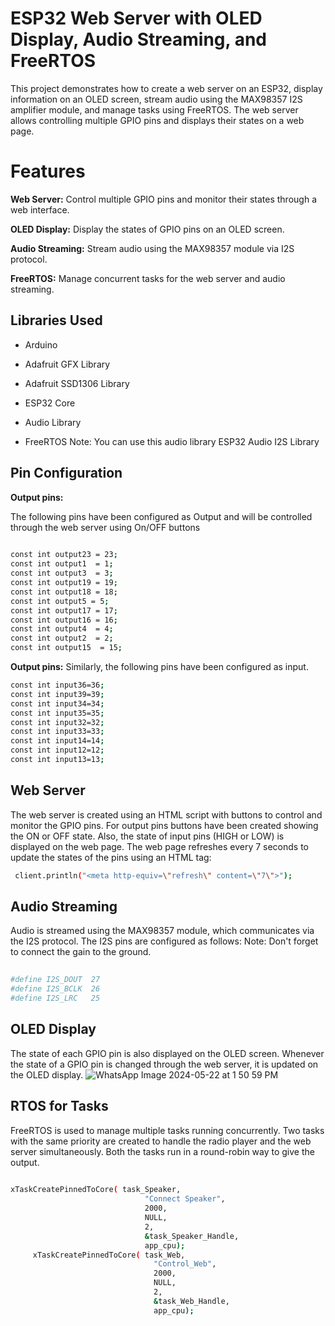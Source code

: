
# **ESP32 Web Server with OLED Display, Audio Streaming, and FreeRTOS**

This project demonstrates how to create a web server on an ESP32, display information on an OLED screen, stream audio using the MAX98357 I2S amplifier module, and manage tasks using FreeRTOS. The web server allows controlling multiple GPIO pins and displays their states on a web page.

# **Features**

**Web Server:** Control multiple GPIO pins and monitor their states through a web interface.

**OLED Display:** Display the states of GPIO pins on an OLED screen.

**Audio Streaming:** Stream audio using the MAX98357 module via I2S protocol.

**FreeRTOS:** Manage concurrent tasks for the web server and audio streaming.


## **Libraries Used**
- Arduino

- Adafruit GFX Library

- Adafruit SSD1306 Library

- ESP32 Core

- Audio Library

- FreeRTOS
Note: You can use this audio library ESP32 Audio I2S Library
## **Pin Configuration**

**Output pins:** 

The following pins have been configured as Output and will be controlled through the web server using On/OFF buttons

```bash
 
const int output23 = 23;
const int output1  = 1;
const int output3  = 3;
const int output19 = 19;
const int output18 = 18;
const int output5 = 5;
const int output17 = 17;
const int output16 = 16;
const int output4  = 4;
const int output2  = 2;
const int output15  = 15;
```

**Output pins:**
Similarly, the following pins have been configured as input.
```bash
const int input36=36;
const int input39=39;
const int input34=34;
const int input35=35;
const int input32=32;
const int input33=33;
const int input14=14;
const int input12=12;
const int input13=13;
```
## **Web Server**
The web server is created using an HTML script with buttons to control and monitor the GPIO pins. For output pins buttons have been created showing the ON or OFF state. Also, the state of input pins (HIGH or LOW) is displayed on the web page. The web page refreshes every 7 seconds to update the states of the pins using an HTML tag:

```bash
 client.println("<meta http-equiv=\"refresh\" content=\"7\">");

```
## **Audio Streaming**
Audio is streamed using the MAX98357 module, which communicates via the I2S protocol. The I2S pins are configured as follows:
Note: Don't forget to connect the gain to the ground.

```bash
 
#define I2S_DOUT  27
#define I2S_BCLK  26
#define I2S_LRC   25

```
## **OLED Display**
The state of each GPIO pin is also displayed on the OLED screen. Whenever the state of a GPIO pin is changed through the web server, it is updated on the OLED display.
![WhatsApp Image 2024-05-22 at 1 50 59 PM](https://github.com/muaaz-0/ESP32-Web-Server-with-OLED-Display-Audio-Streaming-and-FreeRTOS/assets/74170095/366988ee-75e8-43b2-877c-ce7ff92bc67e)

## **RTOS for Tasks** 
FreeRTOS is used to manage multiple tasks running concurrently. Two tasks with the same priority are created to handle the radio player and the web server simultaneously. Both the tasks run in a round-robin way to give the output.

```bash
 
xTaskCreatePinnedToCore( task_Speaker,
                              "Connect Speaker",
                              2000,
                              NULL,
                              2,
                              &task_Speaker_Handle,
                              app_cpu);
     xTaskCreatePinnedToCore( task_Web,
                                "Control_Web",
                                2000,
                                NULL,
                                2,
                                &task_Web_Handle,
                                app_cpu);
  

```
